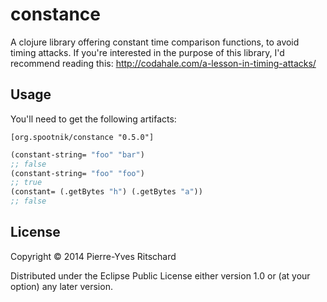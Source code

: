 # constance

A clojure library offering constant time comparison functions, to avoid timing attacks.
If you're interested in the purpose of this library, I'd recommend reading this:
http://codahale.com/a-lesson-in-timing-attacks/

## Usage

You'll need to get the following artifacts:

```
[org.spootnik/constance "0.5.0"]
```

```clojure
(constant-string= "foo" "bar")
;; false
(constant-string= "foo" "foo")
;; true
(constant= (.getBytes "h") (.getBytes "a"))
;; false
```

## License

Copyright © 2014 Pierre-Yves Ritschard

Distributed under the Eclipse Public License either version 1.0 or (at
your option) any later version.
